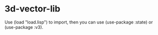 3d-vector-lib
===================
Use (load "load.lisp") to import, then you can use (use-package :state) or (use-package :v3).
